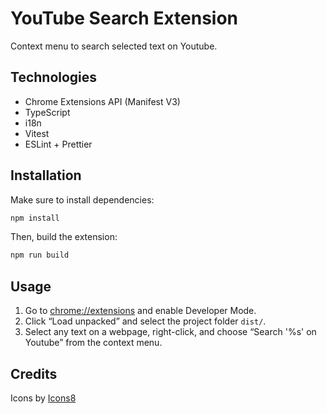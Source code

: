 # YouTube Search Extension

Context menu to search selected text on Youtube.

## Technologies

- Chrome Extensions API (Manifest V3)
- TypeScript
- i18n
- Vitest
- ESLint + Prettier

## Installation

Make sure to install dependencies:

```bash
npm install
```

Then, build the extension:

```bash
npm run build
```

## Usage

1. Go to [chrome://extensions](chrome://extensions) and enable Developer Mode.
2. Click “Load unpacked” and select the project folder `dist/`.
3. Select any text on a webpage, right-click, and choose “Search '%s' on Youtube” from the context menu.

## Credits

Icons by [Icons8](https://icons8.com)
